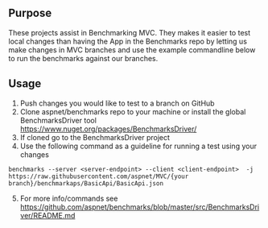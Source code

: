 ## Purpose

These projects assist in Benchmarking MVC.
They makes it easier to test local changes than having the App in the Benchmarks repo by letting us make changes in MVC branches and use the example commandline below to run the benchmarks against our branches.

## Usage

1. Push changes you would like to test to a branch on GitHub
2. Clone aspnet/benchmarks repo to your machine or install the global BenchmarksDriver tool https://www.nuget.org/packages/BenchmarksDriver/
3. If cloned go to the BenchmarksDriver project
4. Use the following command as a guideline for running a test using your changes

`benchmarks --server <server-endpoint> --client <client-endpoint>  -j https://raw.githubusercontent.com/aspnet/MVC/{your branch}/benchmarkaps/BasicApi/BasicApi.json`

5. For more info/commands see https://github.com/aspnet/benchmarks/blob/master/src/BenchmarksDriver/README.md
